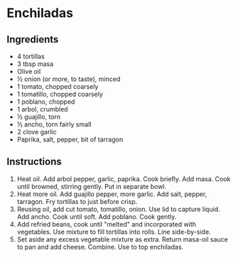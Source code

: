 # Enchiladas

## Ingredients

 - 4 tortillas
 - 3 tbsp masa
 - Olive oil
 - ½ onion (or more, to taste), minced
 - 1 tomato, chopped coarsely
 - 1 tomatillo, chopped coarsely
 - 1 poblano, chopped
 - 1 arbol, crumbled
 - ½ guajillo, torn
 - ½ ancho, torn fairly small
 - 2 clove garlic
 - Paprika, salt, pepper, bit of tarragon

## Instructions

 1. Heat oil. Add arbol pepper, garlic, paprika. Cook briefly. Add masa. Cook until browned, stirring gently. Put in separate bowl.
 2. Heat more oil. Add guajillo pepper, more garlic. Add salt, pepper, tarragon. Fry tortillas to just before crisp.
 3. Reusing oil, add cut tomato, tomatillo, onion. Use lid to capture liquid. Add ancho. Cook until soft. Add poblano. Cook gently.
 4. Add refried beans, cook until "melted" and incorporated with vegetables. Use mixture to fill tortillas into rolls. Line side-by-side.
 5. Set aside any excess vegetable mixture as extra. Return masa-oil sauce to pan and add cheese. Combine. Use to top enchiladas.

